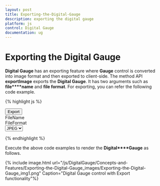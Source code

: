 ```yaml
---
layout: post
title: Exporting-the-Digital-Gauge
description: exporting the digital gauge
platform: js
control: Digital Gauge
documentation: ug
---
```


# Exporting the Digital Gauge

**Digital Gauge** has an exporting feature where **Gauge** control is converted into image format and then exported to client-side. The method API **exportImage** exports the **Digital Gauge**. It has two arguments such as **file****name** and **file format**. For exporting, you can refer the following code example.

{% highlight js %}


<div id="DigitalGauge1"></div>
<button id="btnSubmit">Export</button>
<div id=" fileName "> FileName </div>
<div id=" fileFormat "> FileFormat </div>
<select id="fileFormat">
<option value="JPEG">JPEG</option>
<option value="PNG">PNG</option>
</select>
<script type="text/javascript">
$(function () {
$("#btnSubmit").ejButton({ width: "50px", text: "Export", click: "buttonclickevent", });
$("#fileFormat").ejDropDownList({ selectedItemIndex: 0,width:"115px" });
$("# DigitalGauge1").ejDigitalgauge({value: "Syncfusion"});
});
$("# DigitalGauge1").ejDigitalGauge("exportImage", "Digital", "JPEG");
function buttonclickevent() {
var FileName = $("#fileName").val();
var FileFormat = $("#fileFormat").ejDropDownList("option", "value");
var flag = $("#DigitalGauge1").ejDigitalGauge("exportImage", FileName, FileFormat);
if (!flag)
alert("Sorry for the inconvenience. Export is currently not supported in Internet Explorer 9 and below version");
}
</script>



{% endhighlight %}

Execute the above code examples to render the **Digital****Gauge** as follows.



























{% include image.html url="/js/DigitalGauge/Concepts-and-Features/Exporting-the-Digital-Gauge_images/Exporting-the-Digital-Gauge_img1.png" Caption="Digital Gauge control with Export functionality"%}

